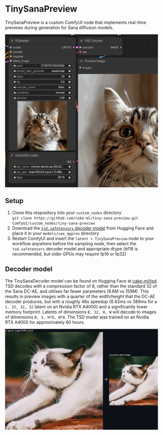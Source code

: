 # TinySanaPreview
TinySanaPreview is a custom ComfyUI node that implements real-time previews during generation for Sana diffusion models.

![](images/preview.gif)

## Setup
 1. Clone this respository into your `custom_nodes` directory  
    `git clone https://github.com/cake-ml/tiny-sana-preview.git ComfyUI/custom_nodes/tiny-sana-preview`
 2. Download the [`tsd.safetensors` decoder model](https://huggingface.co/cake-ml/tsd/resolve/main/tsd.safetensors?download=true) from Hugging Face and place it in your `models/vae_approx` directory
 3. Restart ComfyUI and insert the `latent > TinySanaPreview` node to your workflow anywhere before the sampling node, then select the `tsd.safetensors` decoder model and appropriate dtype (bf16 is recommended, but older GPUs may require fp16 or fp32)

## Decoder model
The TinySanaDecoder model can be found on Hugging Face at [cake-ml/tsd](https://huggingface.co/cake-ml/tsd). TSD decodes with a compression factor of 8, rather than the standard 32 of the Sana DC-AE, and utilises far fewer parameters (9.6M vs 159M). This results in preview images with a quarter of the width/height that the DC-AE decoder produces, but with a roughly 46x speedup (8.42ms vs 389ms for a `1, 32, 32, 32` latent on an Nvidia RTX A4000) and a significantly lower memory footprint. Latents of dimensions `B, 32, H, W` will decode to images of dimensions `B, 3, H*8, W*8`. The TSD model was trained on an Nvidia RTX A4000 for approximately 60 hours.

![](images/reconstruction.png)

